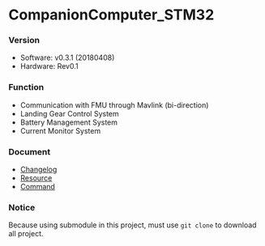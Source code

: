 # CompanionComputer_STM32

### Version
- Software: v0.3.1 (20180408)
- Hardware: Rev0.1

### Function
- Communication with FMU through Mavlink (bi-direction)
- Landing Gear Control System
- Battery Management System
- Current Monitor System

### Document
* [Changelog](Doc/Changelog.md)
* [Resource](Doc/Resource.md)
* [Command](Doc/Command.md)

### Notice
Because using submodule in this project, must use `git clone` to download all project.